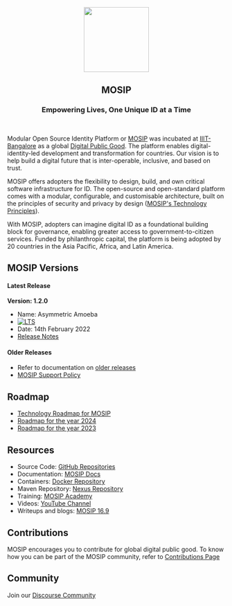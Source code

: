 <div align="center">
    <a href="https://mosip.io/#1">
        <img src="https://github.com/rohitrrai/mosip/assets/98941812/8d4705b9-7245-4df4-9559-e5018bb52a73" width="150" height="150">
    </a>
    <h2>MOSIP</h2>
    <p align="center">
        <h3>Empowering Lives, One Unique ID at a Time</h3>
    </p>
</div>
<br/>

Modular Open Source Identity Platform or [MOSIP](https://mosip.io/mosip_project) was incubated at [IIIT-Bangalore](https://iiitb.ac.in/) as a global [Digital Public Good](https://github.com/DPGAlliance). The platform enables digital-identity-led development and transformation for countries. Our vision is to help build a digital future that is inter-operable, inclusive, and based on trust.
 
MOSIP offers adopters the flexibility to design, build, and own critical software infrastructure for ID. The open-source and open-standard platform comes with a modular, configurable, and customisable architecture, built on the principles of security and privacy by design ([MOSIP's Technology Principles](https://docs.mosip.io/1.2.0/roadmap#principles-and-vision)). 
 
With MOSIP, adopters can imagine digital ID as a foundational building block for governance, enabling greater access to government-to-citizen services. Funded by philanthropic capital, the platform is being adopted by 20 countries in the Asia Pacific, Africa, and Latin America. 

## MOSIP Versions
#### Latest Release

**Version: 1.2.0**
* Name: Asymmetric Amoeba 
* <a href="https://docs.mosip.io/1.2.0/releases/support-policy" rel="nofollow"><img src="https://img.shields.io/badge/Support-Long%20Term%20Support-blue?style=plastic" alt="LTS"></a>
* Date: 14th February 2022
* [Release Notes](release/1.2.0/release-notes.md)

#### Older Releases

* Refer to documentation on [older releases](https://docs.mosip.io/1.1.5/mosip-releases)
* [MOSIP Support Policy](https://docs.mosip.io/1.2.0/support-policy)

## Roadmap 
* [Technology Roadmap for MOSIP](https://docs.mosip.io/1.2.0/roadmap)
* [Roadmap for the year 2024](https://docs.mosip.io/1.2.0/roadmap/roadmap-2024-2025)
* [Roadmap for the year 2023](https://docs.mosip.io/1.2.0/roadmap/roadmap-2023-2024)

## Resources
* Source Code: [GitHub Repositories](https://github.com/mosip)
* Documentation: [MOSIP Docs](https://docs.mosip.io/1.2.0)  
* Containers: [Docker Repository](https://hub.docker.com/u/mosipid)
* Maven Repository: [Nexus Repository](https://oss.sonatype.org/service/local/repositories/snapshots/content/io/mosip/)
* Training: [MOSIP Academy](https://academy.mosip.io)
* Videos: [YouTube Channel](https://www.youtube.com/@mosip16)
* Writeups and blogs: [MOSIP 16.9](https://mosip.io/mosip16.9)

## Contributions 
MOSIP encourages you to contribute for global digital public good. To know how you can be part of the MOSIP community, refer to [Contributions Page](https://docs.mosip.io/platform/contribute)

## Community
Join our [Discourse Community](https://community.mosip.io) 

